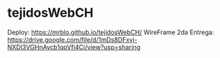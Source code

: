 ﻿# tejidosWebCH
Deploy: https://mrblo.github.io/tejidosWebCH/
WireFrame 2da Entrega: https://drive.google.com/file/d/1mDs8DFxyj-NXDl3VGHnAycb1qpVfi4Ci/view?usp=sharing
